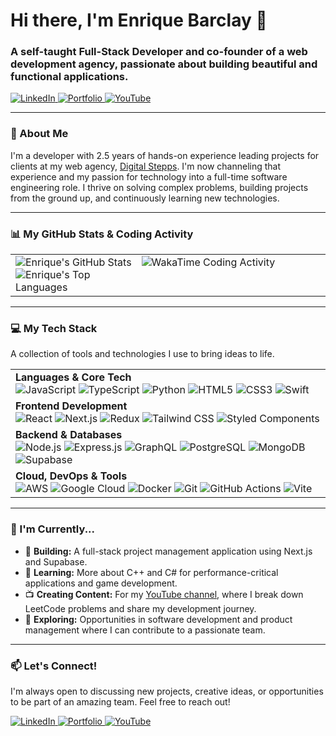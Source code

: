 <h1 align="left">Hi there, I'm Enrique Barclay 👋</h1>
<h3 align="left">A self-taught Full-Stack Developer and co-founder of a web development agency, passionate about building beautiful and functional applications.</h3>

<p align="left">
  <a href="https://linkedin.com/in/enriquebarclay" target="_blank">
    <img src="https://img.shields.io/badge/-LinkedIn-0077B5?style=for-the-badge&logo=linkedin&logoColor=white" alt="LinkedIn">
  </a>
  <a href="https://digitalstepps.com" target="_blank">
    <img src="https://img.shields.io/badge/-Portfolio-000000?style=for-the-badge&logo=Vercel&logoColor=white" alt="Portfolio">
  </a>
  <a href="https://www.youtube.com/@ebarcly" target="_blank">
    <img src="https://img.shields.io/badge/-YouTube-FF0000?style=for-the-badge&logo=youtube&logoColor=white" alt="YouTube">
  </a>
</p>

---

### 🚀 About Me

I'm a developer with 2.5 years of hands-on experience leading projects for clients at my web agency, [Digital Stepps](https://digitalstepps.com/). I'm now channeling that experience and my passion for technology into a full-time software engineering role. I thrive on solving complex problems, building projects from the ground up, and continuously learning new technologies.

---

### 📊 My GitHub Stats & Coding Activity

<table width="100%">
  <tr>
    <td width="40%" valign="center">
      <img src="https://github-readme-stats.vercel.app/api?username=ebarcly&show_icons=true&theme=tokyonight&hide_border=true&count_private=true" alt="Enrique's GitHub Stats" />
      <img src="https://github-readme-stats.vercel.app/api/top-langs/?username=ebarcly&layout=compact&theme=tokyonight&hide_border=true" alt="Enrique's Top Languages" />
    </td>
    <td width="60%" valign="top">
      <img src="https://wakatime.com/share/@18cd2bf1-8b5b-45d2-9abc-e0433ebe93ea/cda244bb-8699-4463-8038-9f34a683cae9.svg" alt="WakaTime Coding Activity" />
    </td>
  </tr>
</table>

---

### 💻 My Tech Stack

<p align="left">A collection of tools and technologies I use to bring ideas to life.</p>

<table width="100%">
  <tr>
    <td align="left">
      <strong>Languages & Core Tech</strong><br>
      <img src="https://img.shields.io/badge/JavaScript-F7DF1E?style=for-the-badge&logo=javascript&logoColor=black" alt="JavaScript" />
      <img src="https://img.shields.io/badge/TypeScript-3178C6?style=for-the-badge&logo=typescript&logoColor=white" alt="TypeScript" />
      <img src="https://img.shields.io/badge/Python-3776AB?style=for-the-badge&logo=python&logoColor=white" alt="Python" />
      <img src="https://img.shields.io/badge/HTML5-E34F26?style=for-the-badge&logo=html5&logoColor=white" alt="HTML5" />
      <img src="https://img.shields.io/badge/CSS3-1572B6?style=for-the-badge&logo=css3&logoColor=white" alt="CSS3" />
      <img src="https://img.shields.io/badge/Swift-F05138?style=for-the-badge&logo=swift&logoColor=white" alt="Swift" />
    </td>
  </tr>
  <tr>
    <td align="left">
      <strong>Frontend Development</strong><br>
      <img src="https://img.shields.io/badge/React-20232A?style=for-the-badge&logo=react&logoColor=61DAFB" alt="React" />
      <img src="https://img.shields.io/badge/Next.js-000000?style=for-the-badge&logo=nextdotjs&logoColor=white" alt="Next.js" />
      <img src="https://img.shields.io/badge/Redux-593D88?style=for-the-badge&logo=redux&logoColor=white" alt="Redux" />
      <img src="https://img.shields.io/badge/Tailwind_CSS-38B2AC?style=for-the-badge&logo=tailwindcss&logoColor=white" alt="Tailwind CSS" />
      <img src="https://img.shields.io/badge/styled--components-DB7093?style=for-the-badge&logo=styled-components&logoColor=white" alt="Styled Components" />
    </td>
  </tr>
  <tr>
    <td align="left">
      <strong>Backend & Databases</strong><br>
      <img src="https://img.shields.io/badge/Node.js-339933?style=for-the-badge&logo=nodedotjs&logoColor=white" alt="Node.js" />
      <img src="https://img.shields.io/badge/Express.js-000000?style=for-the-badge&logo=express&logoColor=white" alt="Express.js" />
      <img src="https://img.shields.io/badge/GraphQL-E10098?style=for-the-badge&logo=graphql&logoColor=white" alt="GraphQL" />
      <img src="https://img.shields.io/badge/PostgreSQL-316192?style=for-the-badge&logo=postgresql&logoColor=white" alt="PostgreSQL" />
      <img src="https://img.shields.io/badge/MongoDB-47A248?style=for-the-badge&logo=mongodb&logoColor=white" alt="MongoDB" />
      <img src="https://img.shields.io/badge/Supabase-3FCF8E?style=for-the-badge&logo=supabase&logoColor=white" alt="Supabase" />
    </td>
  </tr>
  <tr>
    <td align="left">
      <strong>Cloud, DevOps & Tools</strong><br>
      <img src="https://img.shields.io/badge/Amazon_AWS-232F3E?style=for-the-badge&logo=amazon-aws&logoColor=white" alt="AWS" />
      <img src="https://img.shields.io/badge/Google_Cloud-4285F4?style=for-the-badge&logo=google-cloud&logoColor=white" alt="Google Cloud" />
      <img src="https://img.shields.io/badge/Docker-2496ED?style=for-the-badge&logo=docker&logoColor=white" alt="Docker" />
      <img src="https://img.shields.io/badge/Git-F05032?style=for-the-badge&logo=git&logoColor=white" alt="Git" />
      <img src="https://img.shields.io/badge/GitHub_Actions-2088FF?style=for-the-badge&logo=github-actions&logoColor=white" alt="GitHub Actions" />
      <img src="https://img.shields.io/badge/Vite-646CFF?style=for-the-badge&logo=vite&logoColor=white" alt="Vite" />
    </td>
  </tr>
</table>

---

### 🌱 I'm Currently...

- 🔭 **Building:** A full-stack project management application using Next.js and Supabase.
- 🌱 **Learning:** More about C++ and C# for performance-critical applications and game development.
- 📺 **Creating Content:** For my [YouTube channel](https://www.youtube.com/@ebarcly), where I break down LeetCode problems and share my development journey.
- 🤔 **Exploring:** Opportunities in software development and product management where I can contribute to a passionate team.

---

### 📫 Let's Connect!

I'm always open to discussing new projects, creative ideas, or opportunities to be part of an amazing team. Feel free to reach out!

<p align="left">
  <a href="https://linkedin.com/in/enriquebarclay" target="_blank">
    <img src="https://img.shields.io/badge/-LinkedIn-0077B5?style=for-the-badge&logo=linkedin&logoColor=white" alt="LinkedIn">
  </a>
  <a href="https://digitalstepps.com" target="_blank">
    <img src="https://img.shields.io/badge/-Portfolio-000000?style=for-the-badge&logo=Vercel&logoColor=white" alt="Portfolio">
  </a>
  <a href="https://www.youtube.com/@ebarcly" target="_blank">
    <img src="https://img.shields.io/badge/-YouTube-FF0000?style=for-the-badge&logo=youtube&logoColor=white" alt="YouTube">
  </a>
</p>
